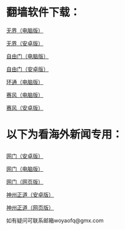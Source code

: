 # 翻墙软件下载：	
<p><a href="https://github.com/woyaofq/xz/raw/master/u1902.exe">无界（电脑版）</a></p>	
<p><a href="https://github.com/woyaofq/xz/raw/master/um4.6.apk">无界（安卓版）</a></p>	
<p><a href="https://github.com/woyaofq/xz/raw/master/fg770p.exe">自由门（电脑版）</a></p>	
<p><a href="https://github.com/woyaofq/xz/raw/master/fgma.apk">自由门（安卓版）</a></p>	
<p><a href="https://raw.githubusercontent.com/opipe/up/master/oPipe.zip">环通（电脑版）</a></p>	
<p><a href="https://github.com/woyaofq/xz/raw/master/psiphon3.exe">赛风（电脑版）</a></p>	
<p><a href="https://github.com/woyaofq/xz/raw/master/PsiphonAndroid.apk">赛风（安卓版）</a></p>	
<h1><p><strong>以下为看海外新闻专用：</strong></p></h1>	
<p><a href="https://raw.githubusercontent.com/opipe/up/master/oGatea.apk">网门（安卓版）</a></p>	
<p><a href="https://raw.githubusercontent.com/opipe/up/master/oGate.zip">网门（电脑版）</a></p>	
<p><a href="https://github.com/odoor2/oo/blob/master/README.md">网门（网页版）</a></p>	
<p><a href="https://raw.githubusercontent.com/SzzdOgate/update/master/extras/SzzdOgate.apk?fldfh2">神州正道（安卓版）</a></p>	
<p><a href="https://raw.githubusercontent.com/txyzum203/www/master/szzd/szzdogate.rar?fldfh2">神州正道（网页版）</a></p>	
<p>如有疑问可联系邮箱woyaofq@gmx.com </a></p>	
